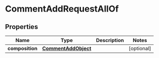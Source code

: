 

# CommentAddRequestAllOf

## Properties

Name | Type | Description | Notes
------------ | ------------- | ------------- | -------------
**composition** | [**CommentAddObject**](CommentAddObject.md) |  |  [optional]



